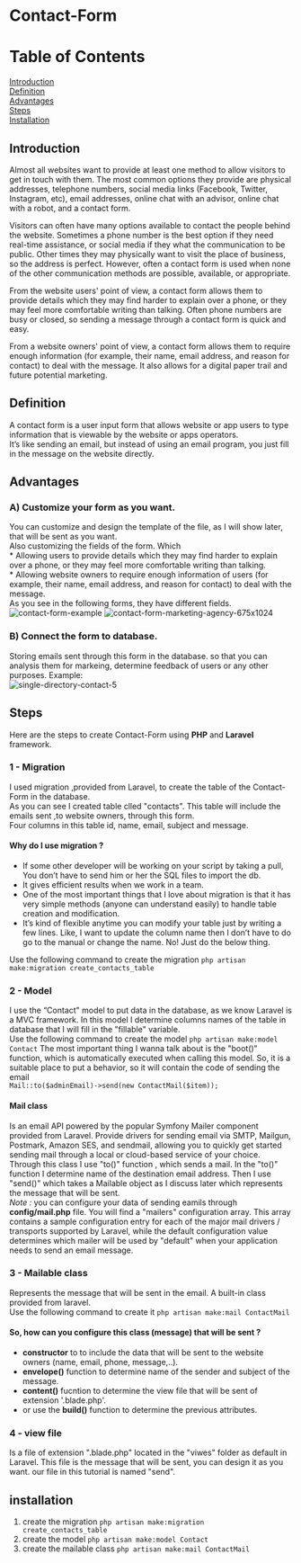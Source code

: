 # Contact-Form
# Table of Contents
[Introduction](#Introduction)          
[Definition](#Definition)                 
[Advantages](#Advantages)    
[Steps](#Steps)  
[Installation](#Installation)



## Introduction
Almost all websites want to provide at least one method to allow visitors to get in touch with them. The most common options they provide are physical addresses, telephone numbers, social media links (Facebook, Twitter, Instagram, etc), email addresses, online chat with an advisor, online chat with a robot, and a contact form.      

Visitors can often have many options available to contact the people behind the website. Sometimes a phone number is the best option if they need real-time assistance, or social media if they what the communication to be public. Other times they may physically want to visit the place of business, so the address is perfect. However, often a contact form is used when none of the other communication methods are possible, available, or appropriate.      

From the website users' point of view, a contact form allows them to provide details which they may find harder to explain over a phone, or they may feel more comfortable writing than talking. Often phone numbers are busy or closed, so sending a message through a contact form is quick and easy.    

From a website owners' point of view, a contact form allows them to require enough information (for example, their name, email address, and reason for contact) to deal with the message. It also allows for a digital paper trail and future potential marketing.   


## Definition   
A contact form is a user input form that allows website or app users to type information that is viewable by the website or apps operators.    
It’s like sending an email, but instead of using an email program, you just fill in the message on the website directly.   

## Advantages
### A) Customize your form as you want.       
You can customize and design the template of the file, as I will show later, that will be sent as you want.    
Also customizing the fields of the form. Which      
    * Allowing users to provide details which they may find harder to explain over a phone, or they may feel more comfortable writing than talking.      
    * Allowing website owners to require enough information of users (for example, their name, email address, and reason for contact) to deal with the message.    
As you see in the following forms, they have different fields.     
![contact-form-example](https://github.com/AnasBarakat01/Contact-Form/assets/155667484/7afc79a7-17ce-431f-8292-e202f921729a)
![contact-form-marketing-agency-675x1024](https://github.com/AnasBarakat01/Contact-Form/assets/155667484/e06b0454-1ad8-4b45-90e3-8985d7de817e)

### B) Connect the form to database.
Storing emails sent through this form in the database. so that you can analysis them for markeing, determine feedback of users or
any other purposes. Example:     
![single-directory-contact-5](https://github.com/AnasBarakat01/Contact-Form/assets/155667484/a5866dfa-267d-4810-a0fd-49addbfc7e51)

## Steps       
Here are the steps to create Contact-Form using **PHP** and **Laravel** framework.     
### 1 - Migration    
I used migration ,provided from Laravel, to create the table of the Contact-Form in the database.     
As you can see I created table clled "contacts". This table will include the emails sent ,to website owners, through this form.    
Four columns in this table id, name, email, subject and message.     
#### Why do I use migration ?     
* If some other developer will be working on your script by taking a pull, You don’t have to send him or her the SQL files to import the db.    
* It gives efficient results when we work in a team.              
* One of the most important things that I love about migration is that it has very simple methods (anyone can understand easily) to handle table creation and modification.      
* It’s kind of flexible anytime you can modify your table just by writing a few lines. Like, I want to update the column name then I don’t have to do go to the manual or change the name. No! Just do the below thing.

Use the following command to create the migration `php artisan make:migration create_contacts_table`    

### 2 - Model     
I use the “Contact" model to put data in the database, as we know Laravel is a MVC framework. In this model I determine columns names of the table in database that I will fill in the "fillable" variable.      
Use the following command to create the model  `php artisan make:model Contact`
The most important thing I wanna talk about is the "boot()" function, which is automatically executed when calling this model. So, it is a suitable place to put a behavior, so it will contain the code of sending the email     
` Mail::to($adminEmail)->send(new ContactMail($item)); `

#### Mail class
Is an email API powered by the popular Symfony Mailer component provided from Laravel. Provide drivers for sending email via SMTP, Mailgun, Postmark, Amazon SES, and sendmail, allowing you to quickly get started sending mail through a local or cloud-based service of your choice.        
Through this class I use "to()" function , which sends a mail. In the "to()" function I determine name of the destination email address. Then I use "send()" which takes a Mailable object as I discuss later which represents the message that will be sent.             
_Note :_ you can configure your data of sending eamils through **config/mail.php** file. You will find a "mailers" configuration array. This array contains a sample configuration entry for each of the major mail drivers / transports supported by Laravel, while the default configuration value determines which mailer will be used by "default" when your application needs to send an email message.

### 3 - Mailable class
Represents the message that will be sent in the email. A built-in class provided from laravel.     
Use the following command to create it  `php artisan make:mail ContactMail`       
#### So, how can you configure this class (message) that will be sent ?
* **constructor** to to include the data that will be sent to the website owners (name, email, phone, message,..).  
* **envelope()** function to determine name of the sender and subject of the message.
* **content()** fucntion to determine the view file that will be sent of extension '.blade.php'.
* or use the **build()** function to determine the previous attributes.     

### 4 - view file
Is a file of extension ".blade.php" located in the "viwes" folder as default in Laravel. This file is the message that will be sent, you can design it as you want. our file in this tutorial is named "send".













## installation

1. create the migration `php artisan make:migration create_contacts_table`
2. create the model `php artisan make:model Contact`
3. create the mailable class  `php artisan make:mail ContactMail`  

